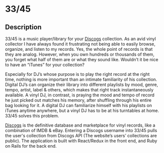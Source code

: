 # 33/45

## Description

33/45 is a music player/library for your [Discogs](https://www.discogs.com/) collection. As an avid vinyl collector I have always found it frustrating not being able to easily browse, organize, and listen to my records. Yes, the whole point of records is that they are analog. However, when you own hundreds or thousands of them, you forget what half of them are or what they sound like. Wouldn’t it be nice to have an “iTunes” for your collection?

Especially for DJ’s whose purpose is to play the right record at the right time, nothing is more important than an intimate familiarity of his collection. Digital DJ’s can organize their library into different playlists by mood, genre, tempo, artist, label & others, which makes that right track instantaneously available. A vinyl DJ, in contrast, is praying the mood and tempo of record he just picked out matches his memory, after shuffling through his entire bag looking for it. A digital DJ can familiarize himself with his playlists on iTunes anytime anywhere, but a vinyl DJ has to be at his turntables at home. 33/45 solves this problem.

[Discogs](https://www.discogs.com/) is the definitive database and marketplace for vinyl records, like a combination of IMDB & eBay. Entering a Discogs username into 33/45 pulls the user's collection from Discogs API (The website’s users’ collections are public). The application is built with React/Redux in the front end, and Ruby on Rails for the back end.
